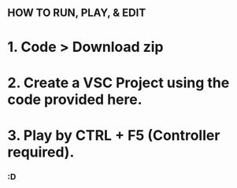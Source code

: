 ## HOW TO RUN, PLAY, & EDIT

# 1. Code > Download zip
# 2. Create a VSC Project using the code provided here.
# 3. Play by CTRL + F5 (Controller required).

### :D
